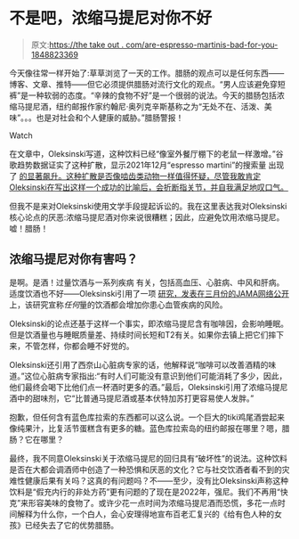 # 不是吧，浓缩马提尼对你不好

> 原文:[https://the take out . com/are-espresso-martinis-bad-for-you-1848823369](https://thetakeout.com/are-espresso-martinis-bad-for-you-1848823369)

今天像往常一样开始了:草草浏览了一天的工作。腊肠的观点可以是任何东西——博客、文章、推特——但它必须提供腊肠对流行文化的观点。“男人应该避免穿短裤”是一种软弱的态度。“辛辣的食物不好”是一个很弱的说法。今天的腊肠包括浓缩马提尼酒，纽约邮报作家约翰尼·奥列克辛斯基称之为“无处不在、活泼、美味”。。。也是对社会和个人健康的威胁。”腊肠警报！

Watch

在文章中，Oleksinski写道，这种饮料已经“像室外餐厅棚下的老鼠一样激增。”谷歌趋势数据证实了这种扩散，显示2021年12月“espresso martini”的搜索量 出现了 [的显著飙升。这种扩散是否像啮齿类动物一样值得怀疑，尽管我敢肯定Oleksinski在写出这样一个成功的比喻后，会折断指关节，并自我满足地叹口气。](https://trends.google.com/trends/explore?q=espresso%20martini&geo=US)

但我不是来对Oleksinski使用文学手段提起诉讼的。我在这里表达我对Oleksinski核心论点的厌恶:浓缩马提尼酒对你来说很糟糕；因此，应避免饮用浓缩马提尼。嘘！腊肠！

## 浓缩马提尼对你有害吗？

是啊。是酒！过量饮酒与一系列疾病 有关，包括高血压、心脏病、中风和肝病。适度饮酒也不好——Oleksinski引用了一项 [研究，发表在三月份的JAMA网络公开](https://jamanetwork.com/journals/jamanetworkopen/fullarticle/2790520?resultClick=3) 上，该研究宣称*任何*量的饮酒都会增加你患心血管疾病的风险。

Oleksinski的论点还基于这样一个事实，即浓缩马提尼含有咖啡因，会影响睡眠。但是饮酒量也与睡眠质量差、持续时间长短和T2有关。如果你去镇上把它们摔下来，不管怎样，你都会睡不好觉的。

Oleksinski还引用了西奈山心脏病专家的话，他解释说“咖啡可以改善酒精的味道。”这位心脏病专家指出:“有时人们可能没有意识到他们可能消耗了多少，因此，他们最终会喝下比他们点一杯酒时更多的酒。”最后，Oleksinski引用了浓缩马提尼酒中的甜味剂，它“比普通马提尼酒或基本伏特加苏打更容易使人发胖。”

抱歉，但任何含有蓝色库拉索的东西都可以这么说。一个巨大的tiki鸡尾酒尝起来像纯果汁，比复活节蛋糕含有更多的糖。蓝色库拉索岛的纽约邮报在哪里？嗯，腊肠？它在哪里？

最终，我不同意Oleksinski关于浓缩马提尼的回归具有“破坏性”的说法。这种饮料是否在大都会调酒师中创造了一种恐惧和厌恶的文化？它与社交饮酒者看不到的灾难性健康后果有关吗？这真的有问题吗？不——至少，没有比Oleksinski声称这种饮料是“假充内行的非处方药”更有问题的了现在是2022年，强尼。我们不再用“快克”来形容美味的食物了。或许少花一点时间为浓缩马提尼酒而恐慌，多花一点时间解释为什么你，一个白人，会心安理得地宣布百老汇复兴的《给有色人种的女孩》已经失去了它的优势腊肠。